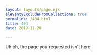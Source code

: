 ```yaml
---
layout: layouts/page.njk
eleventyExcludeFromCollections: true
permalink: /404.html
title: 404
date: 2019-11-20

---
```

Uh oh, the page you requested isn't here.
